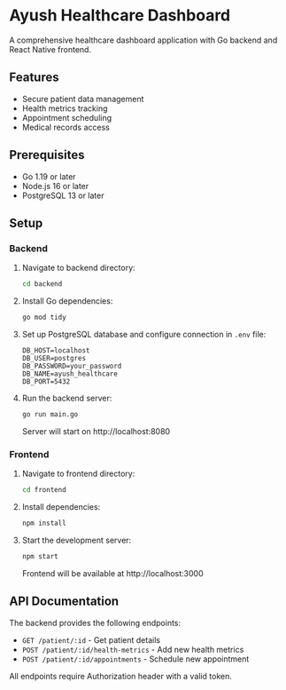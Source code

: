 # Ayush Healthcare Dashboard

A comprehensive healthcare dashboard application with Go backend and React Native frontend.

## Features

- Secure patient data management
- Health metrics tracking
- Appointment scheduling
- Medical records access

## Prerequisites

- Go 1.19 or later
- Node.js 16 or later
- PostgreSQL 13 or later

## Setup

### Backend
1. Navigate to backend directory:
   ```bash
   cd backend
   ```
2. Install Go dependencies:
   ```bash
   go mod tidy
   ```
3. Set up PostgreSQL database and configure connection in `.env` file:
   ```
   DB_HOST=localhost
   DB_USER=postgres
   DB_PASSWORD=your_password
   DB_NAME=ayush_healthcare
   DB_PORT=5432
   ```
4. Run the backend server:
   ```bash
   go run main.go
   ```
   Server will start on http://localhost:8080

### Frontend
1. Navigate to frontend directory:
   ```bash
   cd frontend
   ```
2. Install dependencies:
   ```bash
   npm install
   ```
3. Start the development server:
   ```bash
   npm start
   ```
   Frontend will be available at http://localhost:3000

## API Documentation

The backend provides the following endpoints:

- `GET /patient/:id` - Get patient details
- `POST /patient/:id/health-metrics` - Add new health metrics
- `POST /patient/:id/appointments` - Schedule new appointment

All endpoints require Authorization header with a valid token.
